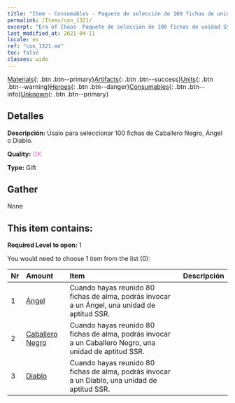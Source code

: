 ```yaml
---
title: "Item - Consumables - Paquete de selección de 100 fichas de unidad SSR (Ángel, Diablo, Caballero Negro)"
permalink: /Items/con_1321/
excerpt: "Era of Chaos  Paquete de selección de 100 fichas de unidad SSR (Ángel, Diablo, Caballero Negro)"
last_modified_at: 2021-04-11
locale: es
ref: "con_1321.md"
toc: false
classes: wide
---
```

 [Materials](/es/Items/){: .btn .btn--primary}[Artifacts](/es/Items/Artifacts/){: .btn .btn--success}[Units](/es/Items/Units/){: .btn .btn--warning}[Heroes](/es/Items/Heroes/){: .btn .btn--danger}[Consumables](/es/Items/Consumables/){: .btn .btn--info}[Unknown](/es/Items/Unknown/){: .btn .btn--primary}

## Detalles
 **Descripción:** Úsalo para seleccionar 100 fichas de Caballero Negro, Ángel o Diablo.

 **Quality:** <span style="color: #DA70D6">OK</span>

 **Type:** Gift

## Gather

  None

## This item contains:

 **Required Level to open:** 1

 You would need to choose 1 item from the list (0):

  | Nr | Amount |     Item    | Descripción |
  |:---|:-------|:------------|:-----------:|
  | 1 | [Ángel](/es/Items/unt_196/) | Cuando hayas reunido 80 fichas de alma, podrás invocar a un Ángel, una unidad de aptitud SSR. | 
  | 2 | [Caballero Negro](/es/Items/unt_213/) | Cuando hayas reunido 80 fichas de alma, podrás invocar a un Caballero Negro, una unidad de aptitud SSR. | 
  | 3 | [Diablo](/es/Items/unt_232/) | Cuando hayas reunido 80 fichas de alma, podrás invocar a un Diablo, una unidad de aptitud SSR. | 
